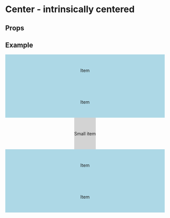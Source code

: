 <script lang="ts">
	import type { Space, Measure } from '$lib/types';
	import Center from '$lib/Center/index.svelte';
	import Stack from '$lib/Stack/index.svelte';
	import SqueezeContainer from '$lib/SqueezeContainer/index.svelte';
	import PropSelect from '$lib/PropSelect/index.svelte';
	import PropBoolean from '$lib/PropBoolean/index.svelte';

	import { space_options, measure_options } from '../../preview-content/options';

	let centerSpace: Space = 'var(--s-1)';
	let centerMeasure: Measure = 'var(--measure)';
	let intrinsicallyCenter: boolean = true;
</script>

<style>
	.item {
		display: flex;
		align-items: center;
		justify-content: center;
		width: 100%;
		max-width: none;
		min-height: 100px;
		padding: var(--s1);
		background-color: lightblue;
	}

	.item--small {
		max-width: max-content;
		background-color: lightgray;
	}
</style>

# Center - intrinsically centered

## Props

<PropSelect options={measure_options} name="centerMeasure" bind:value={centerMeasure} />
<PropSelect options={space_options} name="centerSpace" bind:value={centerSpace} />
<PropBoolean name="intrinsicallyCenter" bind:value={intrinsicallyCenter} />

## Example

<SqueezeContainer>
	<Center {centerSpace} {centerMeasure} {intrinsicallyCenter}>
		<span class="item">Item</span>
		<span class="item">Item</span>
		<span class="item item--small">Small item</span>
		<span class="item">Item</span>
		<span class="item">Item</span>
	</Center>
</SqueezeContainer>
